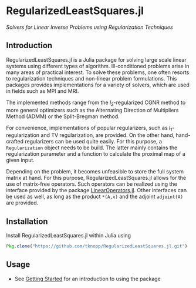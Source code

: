 # RegularizedLeastSquares.jl

*Solvers for Linear Inverse Problems using Regularization Techniques*

## Introduction

RegularizedLeastSquares.jl is a Julia package for solving large scale linear systems
using different types of algorithm. Ill-conditioned problems arise in many areas of practical interest. To solve these problems, one often resorts to regularization techniques and non-linear problem formulations. This packages provides implementations for a variety of solvers, which are used in fields such as MPI and MRI.

The implemented methods range from the $l_2$-regularized CGNR method to more general optimizers such as the Alternating Direction of Multipliers Method (ADMM) or the Split-Bregman method.

For convenience, implementations of popular regularizers, such as $l_1$-regularization and TV regularization, are provided. On the other hand, hand-crafted regularizers can be used quite easily. For this purpose, a `Regularization` object needs to be build. The latter mainly contains the regularization parameter and a function to calculate the proximal map of a given input.

Depending on the problem, it becomes unfeasible to store the full system matrix at hand. For this purpose, RegularizedLeastSquares.jl allows for the use of matrix-free operators. Such operators can be realized using the interface provided by the package [LinearOperators.jl](https://github.com/JuliaSmoothOptimizers/LinearOperators.jl).
Other interfaces can be used as well, as long as the product `*(A,x)` and the adjoint `adjoint(A)` are provided.

## Installation

Install RegularizedLeastSquares.jl within Julia using

```julia
Pkg.clone("https://github.com/tknopp/RegularizedLeastSquares.jl.git")
```

## Usage

  * See [Getting Started](@ref) for an introduction to using the package
